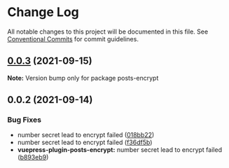 # Change Log

All notable changes to this project will be documented in this file.
See [Conventional Commits](https://conventionalcommits.org) for commit guidelines.

## [0.0.3](https://github.com/alphawq/vuepress-plugin-posts-encrypt/compare/v0.0.2...v0.0.3) (2021-09-15)

**Note:** Version bump only for package posts-encrypt





## 0.0.2 (2021-09-14)


### Bug Fixes

* number secret lead to encrypt failed ([018bb22](https://github.com/alphawq/mono-blog/commit/018bb22d9fe650b4f916159b4881969390e2ae44))
* number secret lead to encrypt failed ([f36df5b](https://github.com/alphawq/mono-blog/commit/f36df5bd29524dd04d9ba6ce99fb7e3fafa30534))
* **vuepress-plugin-posts-encrypt:** number secret lead to encrypt failed ([b893eb9](https://github.com/alphawq/mono-blog/commit/b893eb9bbbb543b465edd192954e5ec29610ddcd))
